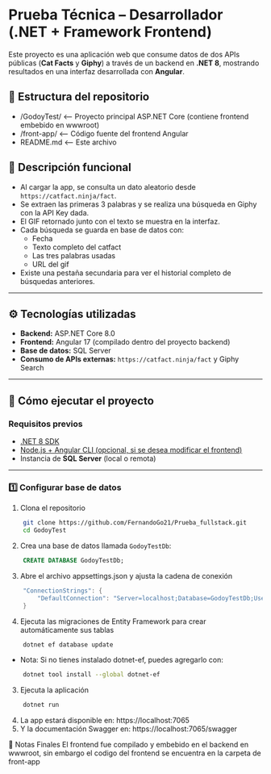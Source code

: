 # Prueba Técnica – Desarrollador (.NET + Framework Frontend)

Este proyecto es una aplicación web que consume datos de dos APIs públicas (**Cat Facts** y **Giphy**) a través de un backend en **.NET 8**, mostrando resultados en una interfaz desarrollada con **Angular**.

## 📌 Estructura del repositorio
- /GodoyTest/ <-- Proyecto principal ASP.NET Core (contiene frontend embebido en wwwroot)
- /front-app/ <-- Código fuente del frontend Angular
- README.md <-- Este archivo

## 🧠 Descripción funcional

- Al cargar la app, se consulta un dato aleatorio desde `https://catfact.ninja/fact`.
- Se extraen las primeras 3 palabras y se realiza una búsqueda en Giphy con la API Key dada.
- El GIF retornado junto con el texto se muestra en la interfaz.
- Cada búsqueda se guarda en base de datos con:
  - Fecha
  - Texto completo del catfact
  - Las tres palabras usadas
  - URL del gif
- Existe una pestaña secundaria para ver el historial completo de búsquedas anteriores.

---

## ⚙️ Tecnologías utilizadas

- **Backend:** ASP.NET Core 8.0
- **Frontend:** Angular 17 (compilado dentro del proyecto backend)
- **Base de datos:** SQL Server
- **Consumo de APIs externas:** `https://catfact.ninja/fact` y Giphy Search

---

## 🚀 Cómo ejecutar el proyecto

### Requisitos previos

- [.NET 8 SDK](https://dotnet.microsoft.com/en-us/download/dotnet/8.0)
- [Node.js + Angular CLI (opcional, si se desea modificar el frontend)](https://angular.io/cli)
- Instancia de **SQL Server** (local o remota)

---

### 1️⃣ Configurar base de datos

1.  Clona el repositorio
```bash
    git clone https://github.com/FernandoGo21/Prueba_fullstack.git
    cd GodoyTest
```
2.  Crea una base de datos llamada `GodoyTestDb`:
```sql
    CREATE DATABASE GodoyTestDb;
```
3.  Abre el archivo appsettings.json y ajusta la cadena de conexión
```c#
    "ConnectionStrings": {
        "DefaultConnection": "Server=localhost;Database=GodoyTestDb;User Id=sa;Password=YourStrong!Passw0rd;"
    }
```
4.  Ejecuta las migraciones de Entity Framework para crear automáticamente sus tablas
```bash
    dotnet ef database update
```
-   Nota: Si no tienes instalado dotnet-ef, puedes agregarlo con:
```bash
    dotnet tool install --global dotnet-ef
```

3. Ejecuta la aplicación
```bash
    dotnet run
```
4. La app estará disponible en:
    https://localhost:7065
5. Y la documentación Swagger en:
    https://localhost:7065/swagger

📌 Notas Finales
El frontend fue compilado y embebido en el backend en wwwroot, sin embargo el codigo del frontend se encuentra en la carpeta de front-app
   

